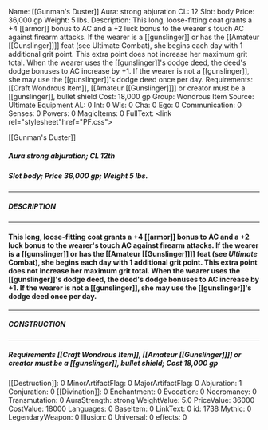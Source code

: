 Name: [[Gunman's Duster]]
Aura: strong abjuration
CL: 12
Slot: body
Price: 36,000 gp
Weight: 5 lbs.
Description: This long, loose-fitting coat grants a +4 [[armor]] bonus to AC and a +2 luck bonus to the wearer's touch AC against firearm attacks. If the wearer is a [[gunslinger]] or has the [[Amateur [[Gunslinger]]]] feat (see Ultimate Combat), she begins each day with 1 additional grit point. This extra point does not increase her maximum grit total. When the wearer uses the [[gunslinger]]'s dodge deed, the deed's dodge bonuses to AC increase by +1. If the wearer is not a [[gunslinger]], she may use the [[gunslinger]]'s dodge deed once per day.
Requirements: [[Craft Wondrous Item]], [[Amateur [[Gunslinger]]]] or creator must be a [[gunslinger]], bullet shield
Cost: 18,000 gp
Group: Wondrous Item
Source: Ultimate Equipment
AL: 0
Int: 0
Wis: 0
Cha: 0
Ego: 0
Communication: 0
Senses: 0
Powers: 0
MagicItems: 0
FullText: <link rel="stylesheet"href="PF.css"><div class="heading"><p class="alignleft">[[Gunman's Duster]]</p><div style="clear: both;"></div></div><div><h5><b>Aura </b>strong abjuration; <b>CL </b>12th</h5><h5><b>Slot </b>body; <b>Price </b>36,000 gp; <b>Weight </b>5 lbs.</h5></div><hr/><div><h5><b>DESCRIPTION</b></h5></div><hr/><div><h4><p>This long, loose-fitting coat grants a +4 [[armor]] bonus to AC and a +2 luck bonus to the wearer's touch AC against firearm attacks. If the wearer is a [[gunslinger]] or has the [[Amateur [[Gunslinger]]]] feat (see <i>Ultimate</i> Combat), she begins each day with 1 additional grit point. This extra point does not increase her maximum grit total. When the wearer uses the [[gunslinger]]'s dodge deed, the deed's dodge bonuses to AC increase by +1. If the wearer is not a [[gunslinger]], she may use the [[gunslinger]]'s dodge deed once per day.</p></h4></div><hr/><div><h5><b>CONSTRUCTION</b></h5></div><hr/><div><h5><b>Requirements </b>[[Craft Wondrous Item]], [[Amateur [[Gunslinger]]]] or creator must be a [[gunslinger]], <i>bullet shield</i>; <b>Cost </b>18,000 gp</h5></div>
[[Destruction]]: 0
MinorArtifactFlag: 0
MajorArtifactFlag: 0
Abjuration: 1
Conjuration: 0
[[Divination]]: 0
Enchantment: 0
Evocation: 0
Necromancy: 0
Transmutation: 0
AuraStrength: strong
WeightValue: 5.0
PriceValue: 36000
CostValue: 18000
Languages: 0
BaseItem: 0
LinkText: 0
id: 1738
Mythic: 0
LegendaryWeapon: 0
Illusion: 0
Universal: 0
effects: 0
